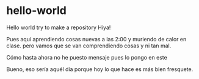 # hello-world
Hello world try to make a repository
Hiya!

Pues aquí aprendiendo cosas nuevas a las 2:00 y muriendo de calor en clase. 
 pero vamos que se van comprendiendo cosas y ni tan mal.

 Cómo hasta ahora no he puesto mensaje pues lo pongo en este

Bueno, eso sería aquél día porque hoy lo que hace es más bien fresquete.

